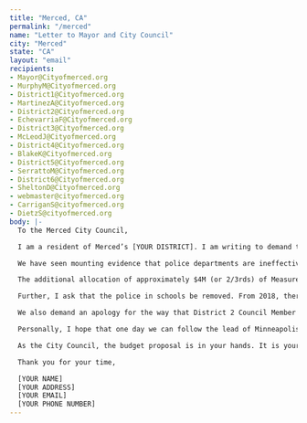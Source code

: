 ```yaml
---
title: "Merced, CA"
permalink: "/merced"
name: "Letter to Mayor and City Council"
city: "Merced"
state: "CA"
layout: "email"
recipients:
- Mayor@Cityofmerced.org
- MurphyM@Cityofmerced.org
- District1@Cityofmerced.org
- MartinezA@Cityofmerced.org
- District2@Cityofmerced.org
- EchevarriaF@Cityofmerced.org
- District3@Cityofmerced.org
- McLeodJ@Cityofmerced.org
- District4@Cityofmerced.org
- BlakeK@Cityofmerced.org
- District5@Cityofmerced.org
- SerrattoM@Cityofmerced.org
- District6@Cityofmerced.org
- SheltonD@Cityofmerced.org
- webmaster@cityofmerced.org
- CarriganS@cityofmerced.org
- DietzS@cityofmerced.org
body: |-
  To the Merced City Council,

  I am a resident of Merced’s [YOUR DISTRICT]. I am writing to demand that the City Council adopt a budget strategy that prioritizes community well-being and redirects funding away from the police in the next budget evaluation period.

  We have seen mounting evidence that police departments are ineffective institutions that marginalize minority communities and put citizens at risk of injury and death, yet the police budget accounts for 20.7 million of a 44.6 million dollar fund - this is 46% of the budget. This is wholly unacceptable. I ask that you redirect a significant portion of the police budget toward community programs, notably in South Merced, that provide citizens with basic human needs, like affordable healthcare and housing and primarily access to food. We do not need a militarized police force. We need to create a space in which more mental health service providers, social workers, victim/survivor advocates, neighbors, and friends - all of the people who really make up our community - can look out for one another. Real, actionable change starts with reallocating funding in a manner consistent with these priorities.

  The additional allocation of approximately $4M (or 2/3rds) of Measure C funds also being directed towards the Merced Police Department is unacceptable. As these funds are available for practically any use, it is a shame to see so much of it (or any at all) go towards policing. I would especially like to see these funds go to support education in schools across Merced county, particularly in underserved or underprivileged areas.

  Further, I ask that the police in schools be removed. From 2018, there has been significant research into whether or not schools benefit from having a police presence. The overwhelming answer is that their presence creates unintended consequences like suspensions, expulsions and arrests — especially for students of color. The police presence is stated to be there in order for "safer schools", but as Marc Schindler, the head of the Justice Policy Institute, said in a 2018 interview with NPR: "In fact, the data really shows otherwise — that this is largely a failed approach in devoting a significant amount of resources but not getting the outcome in school safety that we are all looking for." Black and other students of color deserve to have a school environment where THEY feel safe, and that implies without police presence.

  We also demand an apology for the way that District 2 Council Member Fernando Echevarria treated protestors at a recent candlelight vigil for Mr. George Floyd, along with demanding to be put in a chokehold. Frankly, he should be removed from the board for his mocking of the “I can’t breathe” cry Mr. Floyd let out as he died on camera. The Council Member did this as members of the public called for more questions to be answered. Although emotions are high and discussions are heated, we deserve to have open conversations - particularly with those leading our city. Merced is a growing place, with a large population of people of all races and economic backgrounds. This should be reflected in the city council, be that through conversations or eventually through massive change. This behavior did not show any intention of listening to the people, and was wholly unrepresentative of what a District representative should be.

  Personally, I hope that one day we can follow the lead of Minneapolis[3] and look for community alternatives to police forces. I am sure you are aware of the 8 Can't Wait campaign, but many of these alternatives and trainings are already in place and did not stop the murders of George Floyd, Freddie Gray, Breonna Taylor, and countless others across our country. I urge you to look further into the 8 to abolition movement: https://www.8toabolition.com/. 8 Can't Wait has been "debunked" publicly by abolition leaders and reformists alike. Instead of seeing the "72% decrease" in police shootings they promise, I hope to live in a world and a city where 0 police shootings occur. Reformist reforms will only continue the status quo, as we have seen following Ferguson and Baltimore. We are at a turning point, and abolitionist reforms hold the voice.

  As the City Council, the budget proposal is in your hands. It is your duty to represent your constituents. I am urging you to completely revise the budget for the 2020-2021 fiscal year. We can be a beacon for other cities to follow if only we have the courage to change.

  Thank you for your time,

  [YOUR NAME]
  [YOUR ADDRESS]
  [YOUR EMAIL]
  [YOUR PHONE NUMBER]
---
```

